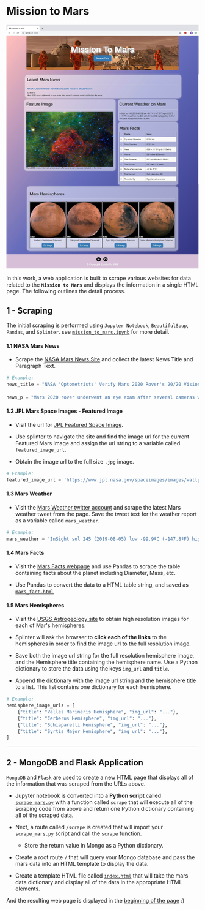 # Mission to Mars

![mission_to_mars](https://github.com/EstellaYu/Data_Science_Certificate_Projects/blob/master/Web-Scraping-and-Document-Databases/templates/Images/image.jpeg)

In this work, a web application is built to scrape various websites for data related to the __`Mission to Mars`__ and displays the information in a single HTML page. The following outlines the detail process.

## 1 - Scraping

The initial scraping is performed using `Jupyter Notebook`, `BeautifulSoup`, `Pandas`, and `Splinter`.
see [`mission_to_mars.ipynb`](https://github.com/EstellaYu/Data_Science_Certificate_Projects/tree/master/Web-Scraping-and-Document-Databases/Scraping_notebook) for more detail. 

#### 1.1 NASA Mars News

* Scrape the [NASA Mars News Site](https://mars.nasa.gov/news/) and collect the latest News Title and Paragraph Text. 

```python
# Example:
news_title = "NASA 'Optometrists' Verify Mars 2020 Rover's 20/20 Vision"

news_p = "Mars 2020 rover underwent an eye exam after several cameras were installed on the rover."
```

#### 1.2 JPL Mars Space Images - Featured Image

* Visit the url for [JPL Featured Space Image](https://www.jpl.nasa.gov/spaceimages/?search=&category=Mars).

* Use splinter to navigate the site and find the image url for the current Featured Mars Image and assign the url string to a variable called `featured_image_url`.

* Obtain the image url to the full size `.jpg` image.

```python
# Example:
featured_image_url = 'https://www.jpl.nasa.gov/spaceimages/images/wallpaper/PIA14884-1920x1200.jpg'
```

#### 1.3 Mars Weather

* Visit the [Mars Weather twitter account](https://twitter.com/marswxreport?lang=en) and scrape the latest Mars weather tweet from the page. Save the tweet text for the weather report as a variable called `mars_weather`.

```python
# Example:
mars_weather = 'InSight sol 245 (2019-08-05) low -99.9ºC (-147.8ºF) high -25.6ºC (-14.1ºF) winds from the SSE at 4.6 m/s (10.2 mph) gusting to 17.7 m/s (39.5 mph) pressure at 7.60 hPa'
```

#### 1.4 Mars Facts

* Visit the [Mars Facts webpage](https://space-facts.com/mars/) and use Pandas to scrape the table containing facts about the planet including Diameter, Mass, etc.

* Use Pandas to convert the data to a HTML table string, and saved as [`mars_fact.html`](https://github.com/EstellaYu/Data_Science_Certificate_Projects/blob/master/Web-Scraping-and-Document-Databases/templates/mars_fact.html)

#### 1.5 Mars Hemispheres

* Visit the [USGS Astrogeology site](https://astrogeology.usgs.gov/search/results?q=hemisphere+enhanced&k1=target&v1=Mars) to obtain high resolution images for each of Mar's hemispheres.

* Splinter will ask the browser to __click each of the links__ to the hemispheres in order to find the image url to the full resolution image.

* Save both the image url string for the full resolution hemisphere image, and the Hemisphere title containing the hemisphere name. Use a Python dictionary to store the data using the keys `img_url` and `title`.

* Append the dictionary with the image url string and the hemisphere title to a list. This list contains one dictionary for each hemisphere.

```python
# Example:
hemisphere_image_urls = [
    {"title": "Valles Marineris Hemisphere", "img_url": "..."},
    {"title": "Cerberus Hemisphere", "img_url": "..."},
    {"title": "Schiaparelli Hemisphere", "img_url": "..."},
    {"title": "Syrtis Major Hemisphere", "img_url": "..."},
]
```

- - -

## 2 - MongoDB and Flask Application

`MongoDB` and `Flask` are used to create a new HTML page that displays all of the information that was scraped from the URLs above.

* Jupyter notebook is converted into a __Python script__ called [`scrape_mars.py`](https://github.com/EstellaYu/Data_Science_Certificate_Projects/blob/master/Web-Scraping-and-Document-Databases/scrape_mars.py) with a function called `scrape` that will execute all of the scraping code from above and return one Python dictionary containing all of the scraped data.

* Next, a route called `/scrape` is created that will import your `scrape_mars.py` script and call the `scrape` function.

  * Store the return value in Mongo as a Python dictionary.

* Create a root route `/` that will query your Mongo database and pass the mars data into an HTML template to display the data.

* Create a template HTML file called [`index.html`](https://github.com/EstellaYu/Data_Science_Certificate_Projects/blob/master/Web-Scraping-and-Document-Databases/templates/index.html) that will take the mars data dictionary and display all of the data in the appropriate HTML elements.

And the resulting web page is displayed in the [beginning of the page](https://github.com/EstellaYu/Data_Science_Certificate_Projects/tree/master/Web-Scraping-and-Document-Databases#mission-to-mars) :)
